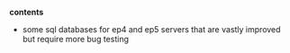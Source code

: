 **contents**

* some sql databases for ep4 and ep5 servers that are vastly improved but require more bug testing
